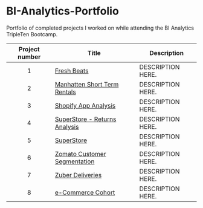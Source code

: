 # BI-Analytics-Portfolio
Portfolio of completed projects I worked on while attending the BI Analytics TripleTen Bootcamp.

| Project number | Title | Description |
| :-----------: | ----------- |----------- |
| 1 | [Fresh Beats](https://github.com/CiaraLacey/BI-Analytics-Portfolio/tree/main/Fresh%20Beats) | DESCRIPTION HERE. |
| 2 | [Manhatten Short Term Rentals](https://github.com/CiaraLacey/BI-Analytics-Portfolio/tree/main/Manhatten%20Short%20Term%20Rentals) | DESCRIPTION HERE. |
| 3 | [Shopify App Analysis](https://github.com/CiaraLacey/BI-Analytics-Portfolio/tree/main/Shopify%20App%20Analysis) | DESCRIPTION HERE. |
| 4 | [SuperStore - Returns Analysis](https://github.com/CiaraLacey/BI-Analytics-Portfolio/tree/main/SuperStore%20-%20Returns%20Analysis) | DESCRIPTION HERE. |
| 5 | [SuperStore](https://github.com/CiaraLacey/BI-Analytics-Portfolio/tree/main/SuperStore) | DESCRIPTION HERE. |
| 6 | [Zomato Customer Segmentation](https://github.com/CiaraLacey/BI-Analytics-Portfolio/tree/main/Zomato%20Customer%20Segmentation) | DESCRIPTION HERE. |
| 7 | [Zuber Deliveries](https://github.com/CiaraLacey/BI-Analytics-Portfolio/tree/main/Zuber%20Deliveries) | DESCRIPTION HERE. |
| 8 | [e-Commerce Cohort](https://github.com/CiaraLacey/BI-Analytics-Portfolio/tree/main/e-Commerce%20Cohort) | DESCRIPTION HERE. |
